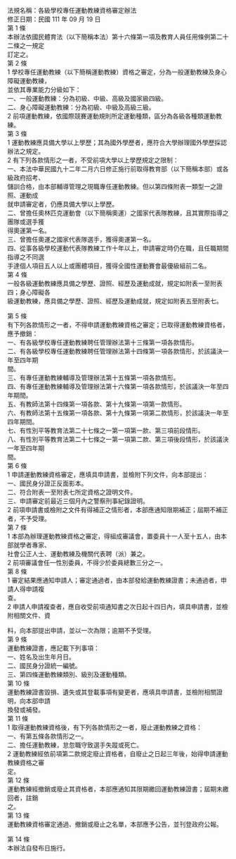 法規名稱：各級學校專任運動教練資格審定辦法  
修正日期：民國 111 年 09 月 19 日  
第 1 條  
本辦法依國民體育法（以下簡稱本法）第十六條第一項及教育人員任用條例第二十二條之一規定  
訂定之。  
第 2 條  
1 學校專任運動教練（以下簡稱運動教練）資格之審定，分為一般運動教練及身心障礙運動教練，  
並依其專業能力分級如下：  
一、一般運動教練：分為初級、中級、高級及國家級四級。  
二、身心障礙運動教練：分為初級、中級及高級三級。  
2 前項運動教練，依國際競賽運動規則所定運動種類，區分為各級各種類運動教練。  
第 3 條  
1 運動教練應具備大學以上學歷；其為國外學歷者，應符合大學辦理國外學歷採認辦法之規定。  
2 有下列各款情形之一者，不受前項大學以上學歷規定之限制：  
一、本法中華民國九十二年二月六日修正施行前取得教育部（以下簡稱本部）或各級政府招考、  
儲訓合格，由本部輔導管理之現職專任運動教練。但以第四條附表一類型一之證照、運動成  
就申請審定者，仍應具備大學以上學歷。  
二、曾擔任奧林匹克運動會（以下簡稱奧運）之國家代表隊教練，且其實際指導之團隊或選手獲  
得奧運第一名。  
三、曾擔任奧運之國家代表隊選手，獲得奧運第一名。  
四、從事各級學校運動代表隊教練工作十年以上，申請審定時仍在職，且任職期間指導之不同選  
手達個人項目五人以上或團體項目，獲得全國性運動賽會最優級組前二名。  
第 4 條  
一般各級運動教練應具備之學歷、證照、經歷及運動成就，規定如附表一至附表四；身心障礙各  
級運動教練，應具備之學歷、證照、經歷及運動成就，規定如附表五至附表七。  


第 5 條  
有下列各款情形之一者，不得申請運動教練資格之審定；已取得運動教練資格者，應予撤銷：  
一、有各級學校專任運動教練聘任管理辦法第十三條第一項各款情形。  
二、有各級學校專任運動教練聘任管理辦法第十四條第一項各款情形，於該議決一年至四年期  
間。  
三、有專任運動教練輔導及管理辦法第十五條第一項各款情形。  
四、有專任運動教練輔導及管理辦法第十六條第一項各款情形，於該議決一年至四年期間。  
五、有教師法第十四條第一項各款、第十九條第一項第一款情形。  
六、有教師法第十五條第一項各款、第十九條第一項第二款情形，於該議決一年至四年期間。  
七、有性別平等教育法第二十七條之一第一項第一款、第三項前段情形。  
八、有性別平等教育法第二十七條之一第一項第二款、第三項後段情形，於該議決一年至四年期  
間。  
第 6 條  
1 申請運動教練資格審定，應填具申請書，並檢附下列文件，向本部提出：  
一、國民身分證正反面影本。  
二、符合附表一至附表七所定資格之證明文件。  
三、申請審定前最近三個月內之警察刑事紀錄證明。  
2 前項申請書或檢附之文件有得補正之情形者，本部應通知限期補正；屆期不補正者，不予受理。  
第 7 條  
1 本部為辦理運動教練資格之審定，得組成審議會，置委員十一人至十五人，由本部就學者專家、  
社會公正人士、運動教練及機關代表聘（派）兼之。  
2 前項審議會任一性別委員，不得少於委員總數三分之一。  
第 8 條  
1 審定結果應通知申請人；審定通過者，由本部發給運動教練證書；未通過者，申請人得申請複  
查。  
2 申請人申請複查者，應自收受前項通知書之次日起十四日內，填具申請書，並檢附相關文件、資  


料，向本部提出申請，並以一次為限；逾期不予受理。  
第 9 條  
運動教練證書，應記載下列事項：  
一、姓名及出生年月日。  
二、國民身分證統一編號。  
三、第四條運動教練類別、級別及運動種類。  
第 10 條  
運動教練證書毀損、遺失或其登載事項有變更者，應填具申請書，並檢附相關證明，向本部申請  
換發或補發。  
第 11 條  
1 取得運動教練資格後，有下列各款情形之一者，廢止運動教練之資格：  
一、有第五條各款情形之一。  
二、擔任運動教練，怠忽職守致選手失蹤或死亡。  
2 運動教練經依前項第二款規定廢止資格者，自廢止之日起三年後，始得申請運動教練資格之審  
定。  
第 12 條  
運動教練經撤銷或廢止其資格者，本部應通知其限期繳回運動教練證書；屆期未繳回者，註銷  
之。  
第 13 條  
運動教練資格審定通過、撤銷或廢止之名單，本部應予公告，並刊登政府公報。  


第 14 條  
本辦法自發布日施行。  


